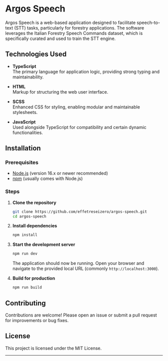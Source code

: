 # Argos Speech

Argos Speech is a web-based application designed to facilitate speech-to-text (STT) tasks, particularly for forestry applications. The software leverages the Italian Forestry Speech Commands dataset, which is specifically curated and used to train the STT engine.

## Technologies Used

- **TypeScript**  
  The primary language for application logic, providing strong typing and maintainability.

- **HTML**  
  Markup for structuring the web user interface.

- **SCSS**  
  Enhanced CSS for styling, enabling modular and maintainable stylesheets.

- **JavaScript**  
  Used alongside TypeScript for compatibility and certain dynamic functionalities.

## Installation

### Prerequisites

- [Node.js](https://nodejs.org/) (version 16.x or newer recommended)
- [npm](https://www.npmjs.com/) (usually comes with Node.js)

### Steps

1. **Clone the repository**  
   ```sh
   git clone https://github.com/effetreseizero/argos-speech.git
   cd argos-speech
   ```

2. **Install dependencies**  
   ```sh
   npm install
   ```

3. **Start the development server**  
   ```sh
   npm run dev
   ```
   The application should now be running. Open your browser and navigate to the provided local URL (commonly `http://localhost:3000`).

4. **Build for production**  
   ```sh
   npm run build
   ```

## Contributing

Contributions are welcome! Please open an issue or submit a pull request for improvements or bug fixes.

## License

This project is licensed under the MIT License.

---
